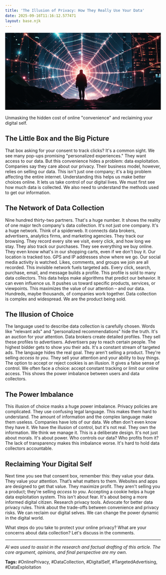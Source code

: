 ```yaml
---
title: 'The Illusion of Privacy: How They Really Use Your Data'
date: 2025-09-16T11:16:12.577471
layout: base.njk
---
```


![](/images/the-illusion-of-privacy-how-they-really-use-your-data_img.png)

Unmasking the hidden cost of online "convenience" and reclaiming your digital self.


## The Little Box and the Big Picture

That box asking for your consent to track clicks? It's a common sight.  We see many pop-ups promising "personalized experiences."  They want access to our data.  But this convenience hides a problem: data exploitation. Companies say they care about our privacy.  Their business model, however, relies on selling our data.  This isn't just one company; it's a big problem affecting the entire internet. Understanding this helps us make better choices online. It lets us take control of our digital lives. We must first see how much data is collected. We also need to understand the methods used to get our information.


## The Network of Data Collection

Nine hundred thirty-two partners. That's a huge number. It shows the reality of one major tech company's data collection.  It's not just one company. It's a huge network.  Think of a spiderweb.  It connects data brokers, advertisers, analytics firms, and marketing agencies.  They track our browsing. They record every site we visit, every click, and how long we stay. They also track our purchases. They see everything we buy online. They even know what's in our shopping carts, even if we don't buy it. Our location is tracked too.  GPS and IP addresses show where we go.  Our social media activity is watched.  Likes, comments, and groups we join are all recorded. This invisible network fuels targeted ads. Every click, search, purchase, email, and message builds a profile. This profile is sold to many data collectors.  This data helps make algorithms that predict our behavior. It can even influence us.  It pushes us toward specific products, services, or viewpoints.  This maximizes the value of our attention – and our data. Hundreds, maybe thousands, of companies work together. Data collection is complex and widespread.  We are the product being sold.


## The Illusion of Choice

The language used to describe data collection is carefully chosen. Words like "relevant ads" and "personalized recommendations" hide the truth. It's an auction for your attention.  Data brokers create detailed profiles.  They sell these profiles to advertisers. Advertisers pay to reach certain people. The highest bidder gets to show you their ads.  It's a constant stream of targeted ads. The language hides the real goal. They aren't selling a product. They're selling *access to you*. They sell your attention and your ability to buy things. The option to accept or reject cookies is an illusion. It gives a false sense of control.  We often face a choice: accept constant tracking or limit our online access.  This shows the power imbalance between users and data collectors.


## The Power Imbalance

This illusion of choice masks a huge power imbalance. Privacy policies are complicated.  They use confusing legal language. This makes them hard to understand.  The amount of information and the complex language make them useless. Companies have lots of our data.  We often don't even know they have it. We have the illusion of control, but it's not real. They own the information.  We think we manage it. This is a deliberate design. It's not just about morals. It's about power. Who controls our data? Who profits from it?  The lack of transparency makes this imbalance worse. It's hard to hold data collectors accountable.


## Reclaiming Your Digital Self

Next time you see that consent box, remember this: they value your data. They value your attention. That’s what matters to them.  Websites and apps are designed to get that value.  They maximize profit. They aren't selling you a product; they're selling *access to you*. Accepting a cookie helps a huge data exploitation system. This isn't about fear. It's about being a more informed digital citizen.  Research privacy tools. Advocate for better data privacy rules. Think about the trade-offs between convenience and privacy risks.  We can reclaim our digital selves. We can change the power dynamic in the digital world.


What steps do you take to protect your online privacy?  What are your concerns about data collection? Let's discuss in the comments.


---

*AI was used to assist in the research and factual drafting of this article. The core argument, opinions, and final perspective are my own.*

**Tags:** #OnlinePrivacy, #DataCollection, #DigitalSelf, #TargetedAdvertising, #DataExploitation